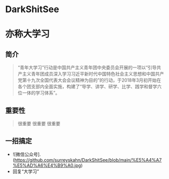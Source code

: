 # DarkShitSee
# 亦称大学习
## 简介
>“青年大学习”行动是中国共产主义青年团中央委员会开展的一项以“引导共产主义青年团成员深入学习习近平新时代中国特色社会主义思想和中国共产党第十九次全国代表大会会议精神为目的”的行动，于2018年3月初开始在各个团支部内全面实施，构建了“导学、讲学、研学、比学、践学和督学六位一体的学习体系”。
## 重要性
>很重要
>很重要
>很重要
## 一招搞定
- ![微信公众号].(https://github.com/surreyskahn/DarkShitSee/blob/main/%E5%A4%A7%E5%AD%A6%E4%B9%A0.jpg)
- 回复“大学习”
